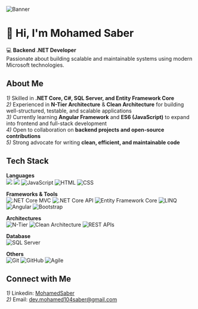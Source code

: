 ![Banner](https://avatars.githubusercontent.com/u/228785884?s=400&u=136060be6ffad545cad7feb4686de5d9462bf7e3&v=4)  

# 👋 Hi, I'm Mohamed Saber  

💻 **Backend .NET Developer**  
Passionate about building scalable and maintainable systems using modern Microsoft technologies.  

##  About Me  
*1)* Skilled in **.NET Core, C#, SQL Server, and Entity Framework Core**  
*2)* Experienced in **N-Tier Architecture** & **Clean Architecture** for building well-structured, testable, and scalable applications  
*3)* Currently learning **Angular Framework** and **ES6 (JavaScript)** to expand into frontend and full-stack development  
*4)* Open to collaboration on **backend projects and open-source contributions**  
*5)* Strong advocate for writing **clean, efficient, and maintainable code** 

##  Tech Stack  

**Languages**  
![](https://img.shields.io/badge/C%23-512BD4?style=for-the-badge&logo=csharp&logoColor=white) ![](https://img.shields.io/badge/-SQL-4479A1?style=flat&logo=sqlite&logoColor=white&labelColor=4479A1&label=) ![JavaScript](https://img.shields.io/badge/JavaScript-ES6-F7DF1E?style=for-the-badge&logo=javascript&logoColor=black) ![HTML](https://img.shields.io/badge/HTML5-E34F26?style=for-the-badge&logo=html5&logoColor=white) ![CSS](https://img.shields.io/badge/CSS3-1572B6?style=for-the-badge&logo=css3&logoColor=white)  

**Frameworks & Tools**  
![.NET Core MVC](https://img.shields.io/badge/.NET%20Core%20MVC-512BD4?style=for-the-badge&logo=dotnet&logoColor=white) ![.NET Core API](https://img.shields.io/badge/.NET%20Core%20API-512BD4?style=for-the-badge&logo=dotnet&logoColor=white) ![Entity Framework Core](https://img.shields.io/badge/Entity%20Framework%20Core-512BD4?style=for-the-badge&logo=dotnet&logoColor=white) ![LINQ](https://img.shields.io/badge/LINQ-512BD4?style=for-the-badge&logo=dotnet&logoColor=white) ![Angular](https://img.shields.io/badge/Angular-DD0031?style=for-the-badge&logo=angular&logoColor=white) ![Bootstrap](https://img.shields.io/badge/Bootstrap-7952B3?style=for-the-badge&logo=bootstrap&logoColor=white)  

**Architectures**  
![N-Tier](https://img.shields.io/badge/N--Tier%20Architecture-009639?style=for-the-badge&logo=uml&logoColor=white) ![Clean Architecture](https://img.shields.io/badge/Clean%20Architecture-00A98F?style=for-the-badge&logo=archlinux&logoColor=white) ![REST APIs](https://img.shields.io/badge/REST%20APIs-005571?style=for-the-badge&logo=swagger&logoColor=white)  

**Database**  
![SQL Server](https://img.shields.io/badge/SQL%20Server-CC2927?style=for-the-badge&logo=microsoftsqlserver&logoColor=white)  

**Others**  
![Git](https://img.shields.io/badge/Git-F05032?style=for-the-badge&logo=git&logoColor=white) ![GitHub](https://img.shields.io/badge/GitHub-181717?style=for-the-badge&logo=github&logoColor=white) ![Agile](https://img.shields.io/badge/Agile-FF6F00?style=for-the-badge&logo=jira&logoColor=white)  


##  Connect with Me  
*1)* Linkedin: [MohamedSaber](https://www.linkedin.com/in/mohamed-saber-18097a2a4/)  
*2)* Email: [dev.mohamed104saber@gmail.com](mailto:dev.mohamed104saber@gmail.com)  
